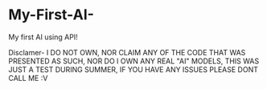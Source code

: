 # My-First-AI-
My first AI using API! 

Disclamer- I DO NOT OWN, NOR CLAIM ANY OF THE CODE THAT WAS PRESENTED AS SUCH, NOR DO I OWN ANY REAL "AI" MODELS, THIS WAS JUST A TEST DURING SUMMER, IF YOU HAVE ANY ISSUES PLEASE DONT CALL ME :V
